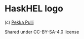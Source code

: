 # HaskHEL logo

(c) [Pekka Pulli](https://twitter.com/pekkapulli)

Shared under CC-BY-SA-4.0 license

